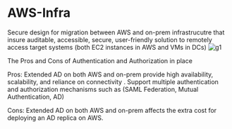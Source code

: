 # AWS-Infra
Secure design for migration between AWS and on-prem infrastrucutre that insure auditable, accessible, secure, user-friendly solution to remotely access target systems (both EC2 instances in AWS and VMs in DCs)
![g1](https://user-images.githubusercontent.com/9371316/169713456-2d27be6a-bcbf-40e5-a452-34e3f3fb8c0c.jpg)

The Pros and Cons of Authentication and Authorization in place

Pros: 
    Extended AD on both AWS and on-prem provide high availability, scalability, and reliance on connectivity .
    Support multiple authentication and authorization mechanisms such as (SAML Federation, Mutual Authentication, AD)

Cons: 
    Extended AD on both AWS and on-prem affects the extra cost for deploying an AD replica on AWS.

